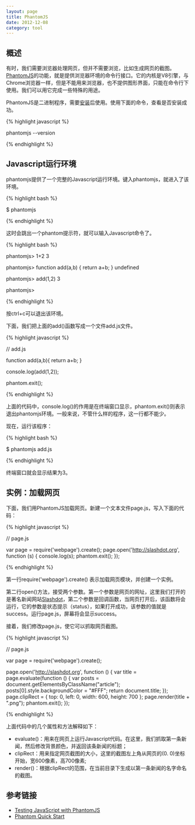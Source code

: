 ```yaml
---
layout: page
title: PhantomJS
date: 2012-12-08
category: tool
---
```


## 概述

有时，我们需要浏览器处理网页，但并不需要浏览，比如生成网页的截图。[PhantomJS](http://phantomjs.org/)的功能，就是提供浏览器环境的命令行接口。它的内核是V8引擎，与Chrome浏览器一样，但是不能用来浏览器，也不提供图形界面，只能在命令行下使用。我们可以用它完成一些特殊的用途。

PhantomJS是二进制程序，需要[安装](http://phantomjs.org/download.html)后使用。使用下面的命令，查看是否安装成功。

{% highlight javascript %}

phantomjs --version

{% endhighlight %}

## Javascript运行环境

phantomjs提供了一个完整的Javascript运行环境。键入phantomjs，就进入了该环境。

{% highlight bash %}

$ phantomjs

{% endhighlight %}

这时会跳出一个phantom提示符，就可以输入Javascript命令了。

{% highlight bash %}

phantomjs> 1+2
3

phantomjs> function add(a,b) { return a+b; }
undefined

phantomjs> add(1,2)
3

phantomjs> 

{% endhighlight %}

按ctrl+c可以退出该环境。

下面，我们把上面的add()函数写成一个文件add.js文件。

{% highlight javascript %}

// add.js

function add(a,b){ return a+b; }

console.log(add(1,2));

phantom.exit();

{% endhighlight %}

上面的代码中，console.log()的作用是在终端窗口显示，phantom.exit()则表示退出phantomjs环境。一般来说，不管什么样的程序，这一行都不能少。

现在，运行该程序：

{% highlight bash %}

$ phantomjs add.js

{% endhighlight %}

终端窗口就会显示结果为3。

## 实例：加载网页

下面，我们用PhantomJS加载网页。新建一个文本文件page.js，写入下面的代码：

{% highlight javascript %}

// page.js

var page = require('webpage').create();
page.open('http://slashdot.org', function (s) {
    console.log(s);
    phantom.exit();
});

{% endhighlight %}

第一行require('webpage').create() 表示加载网页模块，并创建一个实例。

第二行open()方法，接受两个参数。第一个参数是网页的网址，这里我们打开的是著名新闻网站[Slashdot](http://slashdot.org)，第二个参数是回调函数，当网页打开后，该函数将会运行，它的参数是状态提示（status），如果打开成功，该参数的值就是success。运行page.js，屏幕将会显示success。

接着，我们修改page.js，使它可以抓取网页截图。

{% highlight javascript %}

// page.js

var page = require('webpage').create();

page.open('http://slashdot.org', function () {
		var title = page.evaluate(function () {
        var posts = document.getElementsByClassName("article");
        posts[0].style.backgroundColor = "#FFF";
        return document.title;
    });
    page.clipRect = { top: 0, left: 0, width: 600, height: 700 };
    page.render(title + ".png");
    phantom.exit();
});

{% endhighlight %}

上面代码中的几个属性和方法解释如下：

- evaluate()：用来在网页上运行Javascript代码。在这里，我们抓取第一条新闻，然后修改背景颜色，并返回该条新闻的标题；
- clipRect：用来指定网页截图的大小，这里的截图左上角从网页的(0. 0)坐标开始，宽600像素，高700像素;
- render()：根据clipRect的范围，在当前目录下生成以第一条新闻的名字命名的截图。

## 参考链接

- [Testing JavaScript with PhantomJS](http://net.tutsplus.com/tutorials/javascript-ajax/testing-javascript-with-phantomjs/)
- [Phantom Quick Start](https://github.com/ariya/phantomjs/wiki/Quick-Start)
